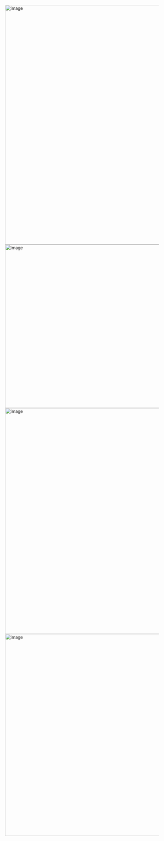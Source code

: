 <img width="1898" height="781" alt="image" src="https://github.com/user-attachments/assets/03c27285-8f97-4ab2-ac03-1cb81bbbe32f" />

<img width="1857" height="534" alt="image" src="https://github.com/user-attachments/assets/be333bbe-fa15-4435-b01e-33f709481470" />

<img width="1691" height="737" alt="image" src="https://github.com/user-attachments/assets/a25d162e-8961-4f81-9226-eed295f65cd0" />

<img width="1748" height="659" alt="image" src="https://github.com/user-attachments/assets/f548ce3d-7afa-44db-89c8-534f79af42d1" />
